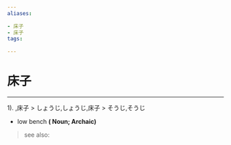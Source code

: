 ```yaml
---
aliases:
    
- 床子
- 床子
tags:
    
---
```


# 床子
---
1).
,床子 > しょうじ,しょうじ,床子 > そうじ,そうじ

- low bench
**( Noun; Archaic)**
> see also: 
            